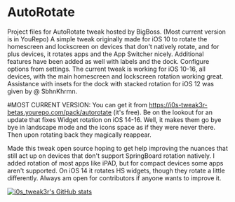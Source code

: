 # AutoRotate
Project files for AutoRotate tweak hosted by BigBoss. (Most current version is in YouRepo)
A simple tweak originally made for iOS 10 to rotate the homescreen and lockscreen on devices that don't natively rotate, and for plus devices, it rotates apps and the App Switcher nicely. Additional features have been added as well with labels and the dock. Configure options from settings. The current tweak is working for iOS 10-16, all devices, with the main homescreen and lockscreen rotation working great.   Assistance with insets for the dock with stacked rotation for iOS 12 was given by @ SbhnKhrmn. 

#MOST CURRENT VERSION: You can get it from https://i0s-tweak3r-betas.yourepo.com/pack/autorotate (it's free). 
Be on the lookout for an update that fixes Widget rotation on iOS 14-16. Well, it makes them go bye bye in landscape mode and the icons space as if they were never there.  Then upon rotating back they magically reappear.  

Made this tweak open source hoping to get help improving the nuances that still act up on devices that don't support SpringBoard rotation natively.
I added rotation of most apps like iPAD, but for compact devices some apps aren't supported. On iOS 14 it rotates HS widgets, though they rotate a little differently. Always am open for contributors if anyone wants 
to improve it.

[![i0s_tweak3r's GitHub stats](https://github-readme-stats.vercel.app/api?username=tweaker177)](https://github.com/tweaker177/github-readme-stats)
